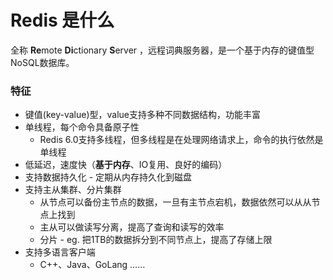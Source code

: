 # Redis 是什么

全称 **Re**mote **Di**ctionary **S**erver ，远程词典服务器，是一个基于内存的键值型NoSQL数据库。

### 特征

- 键值(key-value)型，value支持多种不同数据结构，功能丰富
- 单线程，每个命令具备原子性
  - Redis 6.0支持多线程，但多线程是在处理网络请求上，命令的执行依然是单线程
- 低延迟，速度快（**基于内存**、IO复用、良好的编码）
- 支持数据持久化 - 定期从内存持久化到磁盘
- 支持主从集群、分片集群
  - 从节点可以备份主节点的数据，一旦有主节点宕机，数据依然可以从从节点上找到
  - 主从可以做读写分离，提高了查询和读写的效率
  - 分片 - eg. 把1TB的数据拆分到不同节点上，提高了存储上限
- 支持多语言客户端
  - C++、Java、GoLang ……

